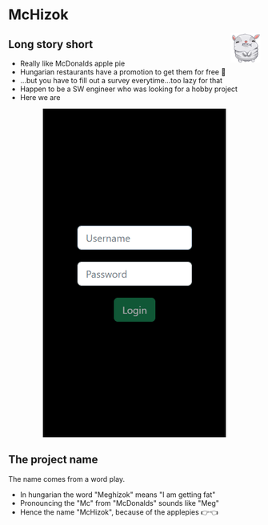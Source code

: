 # McHizok

<a href="#">
    <img src="Readme/got_fat_bun.png" alt="Mchizok" align="right" title="Mchizok" height="60" />
</a>

## Long story short
* Really like McDonalds apple pie
* Hungarian restaurants have a promotion to get them for free 🥧
* ...but you have to fill out a survey everytime...too lazy for that
* Happen to be a SW engineer who was looking for a hobby project
* Here we are

<p align="center">
    <img src="Readme/mchizok.gif"/>
</p>

## The project name

The name comes from a word play.
* In hungarian the word "Meghízok" means "I am getting fat"
* Pronouncing the "Mc" from "McDonalds" sounds like "Meg"
* Hence the name "McHizok", because of the applepies 👉👈